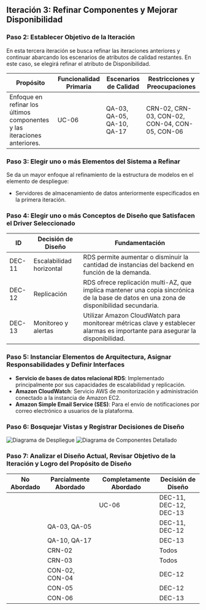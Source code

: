 ## Iteración 3: Refinar Componentes y Mejorar Disponibilidad

### Paso 2: Establecer Objetivo de la Iteración

En esta tercera iteración se busca refinar las iteraciones anteriores y continuar abarcando los escenarios de atributos de calidad restantes. En este caso, se elegirá refinar el atributo de Disponibilidad.

| Propósito                                                  | Funcionalidad Primaria | Escenarios de Calidad          | Restricciones y Preocupaciones       |
| ---------------------------------------------------------- | ---------------------- | ------------------------------ | ------------------------------------ |
| Enfoque en refinar los últimos componentes y las iteraciones anteriores. | UC-06                  | QA-03, QA-05, QA-10, QA-17     | CRN-02, CRN-03, CON-02, CON-04, CON-05, CON-06 |

### Paso 3: Elegir uno o más Elementos del Sistema a Refinar

Se da un mayor enfoque al refinamiento de la estructura de modelos en el elemento de despliegue:

- Servidores de almacenamiento de datos anteriormente especificados en la primera iteración.

### Paso 4: Elegir uno o más Conceptos de Diseño que Satisfacen el Driver Seleccionado

| ID    | Decisión de Diseño       | Fundamentación                                                                                     |
| ----- | ------------------------ | -------------------------------------------------------------------------------------------------- |
| DEC-11 | Escalabilidad horizontal | RDS permite aumentar o disminuir la cantidad de instancias del backend en función de la demanda.   |
| DEC-12 | Replicación              | RDS ofrece replicación multi-AZ, que implica mantener una copia sincrónica de la base de datos en una zona de disponibilidad secundaria. |
| DEC-13 | Monitoreo y alertas      | Utilizar Amazon CloudWatch para monitorear métricas clave y establecer alarmas es importante para asegurar la disponibilidad. |

### Paso 5: Instanciar Elementos de Arquitectura, Asignar Responsabilidades y Definir Interfaces

- **Servicio de bases de datos relacional RDS**: Implementado principalmente por sus capacidades de escalabilidad y replicación.
- **Amazon CloudWatch**: Servicio AWS de monitorización y administración conectado a la instancia de Amazon EC2.
- **Amazon Simple Email Service (SES)**: Para el envío de notificaciones por correo electrónico a usuarios de la plataforma.

### Paso 6: Bosquejar Vistas y Registrar Decisiones de Diseño

![Diagrama de Despliegue](https://i.imgur.com/1aPfjJ4.png)
![Diagrama de Componentes Detallado](https://i.imgur.com/bYJeDZg.png)

### Paso 7: Analizar el Diseño Actual, Revisar Objetivo de la Iteración y Logro del Propósito de Diseño

| No Abordado | Parcialmente Abordado | Completamente Abordado | Decisión de Diseño        |
| ----------- | --------------------- | ---------------------- | ------------------------- |
|             |                       | UC-06                  | DEC-11, DEC-12, DEC-13    |
|             | QA-03, QA-05          |                        | DEC-11, DEC-12            |
|             | QA-10, QA-17          |                        | DEC-13                    |
|             | CRN-02                |                        | Todos                     |
|             | CRN-03                |                        | Todos                     |
|             | CON-02, CON-04        |                        | DEC-12                    |
|             | CON-05                |                        | DEC-12                    |
|             | CON-06                |                        | DEC-13                    |
